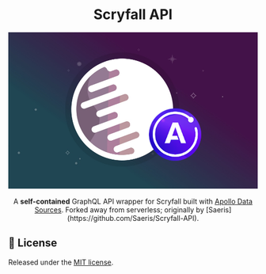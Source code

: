 <h1 align="center" style="text-align: center;">Scryfall API</h1>
<p align="center">
  <img width="600" src="assets/scryfall-apollo.png" />
</p>
<p align="center">A <strong>self-contained</strong> GraphQL API wrapper for Scryfall built with <a href="https://www.apollographql.com/docs/apollo-server/features/data-sources.html">Apollo Data Sources</a>. Forked away from serverless; originally by [Saeris](https://github.com/Saeris/Scryfall-API).</p>

## 🥂 License

Released under the [MIT license](https://github.com/Saeris/Scryfall-API/blob/master/LICENSE.md).

